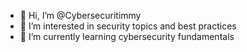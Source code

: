 - 👋 Hi, I’m @Cybersecuritimmy
- 👀 I’m interested in security topics and best practices
- 🌱 I’m currently learning cybersecurity fundamentals 
  

<!---
Cybersecuritimmy/Cybersecuritimmy is a ✨ special ✨ repository because its `README.md` (this file) appears on your GitHub profile.
You can click the Preview link to take a look at your changes.
--->
